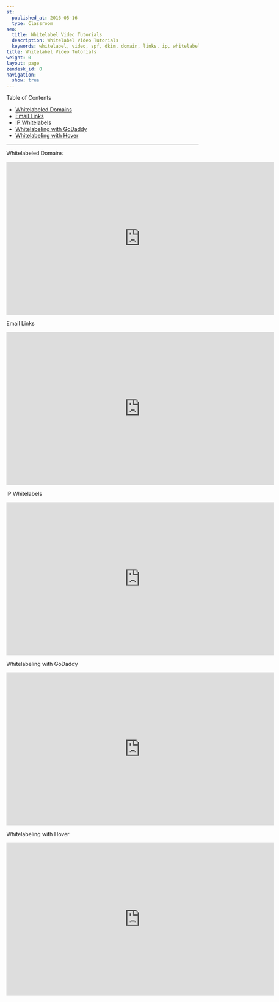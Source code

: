 ```yaml
---
st:
  published_at: 2016-05-16
  type: Classroom
seo:
  title: Whitelabel Video Tutorials
  description: Whitelabel Video Tutorials
  keywords: whitelabel, video, spf, dkim, domain, links, ip, whitelabeled
title: Whitelabel Video Tutorials
weight: 0
layout: page
zendesk_id: 0
navigation:
  show: true
---
```


<page-anchor el="h2">
Table of Contents
</page-anchor>

* [Whitelabeled Domains](#-Whitelabeled-Domains)
* [Email Links](#-Email-Links)
* [IP Whitelabels](#-IP-Whitelabels)
* [Whitelabeling with GoDaddy](#-Whitelabeling-with-GoDaddy)
* [Whitelabeling with Hover](#-Whitelabeling-with-Hover)

***************

<page-anchor el="h3">Whitelabeled Domains</page-anchor>

<iframe src="https://player.vimeo.com/video/149585179" width="700" height="400" frameborder="0" allowfullscreen=""></iframe>



<page-anchor el="h3">Email Links</page-anchor>

<iframe src="https://player.vimeo.com/video/149664450" width="700" height="400" frameborder="0" allowfullscreen=""></iframe>



<page-anchor el="h3">IP Whitelabels </page-anchor>

<iframe src="https://player.vimeo.com/video/149816616" width="700" height="400" frameborder="0" allowfullscreen=""></iframe>



<page-anchor el="h3">Whitelabeling with GoDaddy</page-anchor>

<iframe src="https://player.vimeo.com/video/149805633" width="700" height="400" frameborder="0" allowfullscreen=""></iframe>



<page-anchor el="h3">Whitelabeling with Hover</page-anchor>

<iframe src="https://player.vimeo.com/video/158954155" width="700" height="400" frameborder="0" allowfullscreen=""></iframe>
